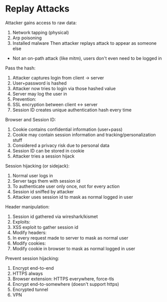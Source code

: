 # Replay Attacks

Attacker gains access to raw data:
1. Network tapping (physical)
1. Arp poisoning
1. Installed malware
Then attacker replays attack to appear as someone else

* Not an on-path attack (like mitm), users don't even need to be logged in

Pass the hash:
1. Attacker captures login from client -> server
1. User+password is hashed
1. Attacker now tries to login via those hashed value
1. Server may log the user in
1. Prevention:
 1. SSL encryption between client <-> server
 1. Session ID creates unique authentication hash every time

Browser and Session ID:
1. Cookie contains confidential information (user+pass)
1. Cookie may contain session information and tracking/personalization stuff
1. Considered a privacy risk due to personal data
1. Session ID can be stored in cookie
 1. Attacker tries a session hijack

Session hijacking (or sidejack):
1. Normal user logs in
1. Server tags them with session id
 1. To authenticate user only once, not for every action
1. Session id sniffed by attacker
1. Attacker uses session id to mask as normal logged in user

Header manipulation:
1. Session id gathered via wireshark/kismet
1. Exploits:
 1. XSS exploit to gather session id
1. Modify headers:
 1. In every request made to server to mask as normal user
1. Modify cookies:
 1. Modify cookie in browser to mask as normal logged in user

Prevent session hijacking:
1. Encrypt end-to-end
 1. HTTPS always
 1. Browser extension: HTTPS everywhere, force-tls
1. Encrypt end-to-somewhere (doesn't support https)
 1. Encrypted tunnel
 1. VPN
